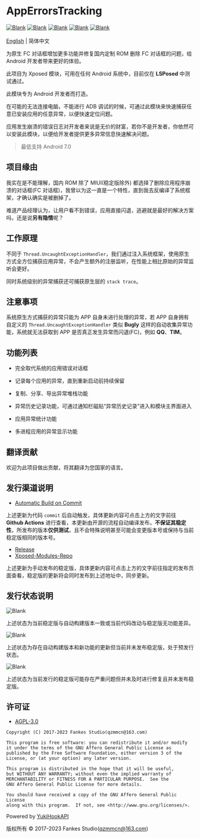 # AppErrorsTracking

[![Blank](https://img.shields.io/badge/build-passing-brightgreen)](https://github.com/KitsunePie/AppErrorsTracking)
[![Blank](https://img.shields.io/badge/license-AGPL3.0-blue)](https://github.com/KitsunePie/AppErrorsTracking/blob/master/LICENSE)
[![Blank](https://img.shields.io/badge/version-v1.1-green)](https://github.com/KitsunePie/AppErrorsTracking/releases)
[![Blank](https://img.shields.io/github/downloads/KitsunePie/AppErrorsTracking/total?label=Release)](https://github.com/KitsunePie/AppErrorsTracking/releases)
[![Blank](https://img.shields.io/github/downloads/Xposed-Modules-Repo/com.fankes.apperrorstracking/total?label=LSPosed%20Repo&logo=Android&style=flat&labelColor=F48FB1&logoColor=ffffff)](https://github.com/Xposed-Modules-Repo/com.fankes.apperrorstracking/releases)
<br/><br/>
[English](https://github.com/KitsunePie/AppErrorsTracking/blob/master/README.md) | 简体中文

为原生 FC 对话框增加更多功能并修复国内定制 ROM 删除 FC 对话框的问题，给 Android 开发者带来更好的体验。

此项目为 Xposed 模块，可用在任何 Android 系统中，目前仅在 **LSPosed** 中测试通过。

此模块专为 Android 开发者而打造。

在可能的无法连接电脑，不能进行 ADB 调试的时候，可通过此模块来快速捕获任意已安装应用的任意异常，以便快速定位问题。

应用发生崩溃的错误日志对开发者来说是无价的财富，若你不是开发者，你依然可以安装此模块，以便给开发者提供更多异常信息快速解决问题。

> 最低支持 Android 7.0

## 项目缘由

我实在是不能理解，国内 ROM 除了 MIUI(稳定版除外) 都选择了删除应用程序崩溃的对话框(FC 对话框)，我曾以为这一直是一个特性，直到我去反编译了系统框架，才确认确实是被删掉了。

难道产品经理认为，让用户看不到错误，应用直接闪退，逃避就是最好的解决方案吗，还是说**另有隐情**呢？

## 工作原理

不同于 `Thread.UncaughtExceptionHandler`，我们通过注入系统框架，使用原生方式全方位捕获应用异常，不会产生额外的注册监听，在性能上相比原始的异常监听会更好。

同时系统级别的异常捕获还可捕获原生层的 `stack trace`。

## 注意事项

系统原生方式捕获的异常只能为 APP 自身未进行处理的异常，若 APP 自身拥有自定义的 `Thread.UncaughtExceptionHandler`
类似 **Bugly** 这样的自动收集异常功能，系统就无法获取到 APP 是否真正发生异常而闪退(FC)，例如 **QQ**、**TIM**。

## 功能列表

- 完全取代系统的应用错误对话框

- 记录每个应用的异常，直到重新启动前持续保留

- 复制、分享、导出异常堆栈功能

- 异常历史记录功能，可通过通知栏磁贴“异常历史记录”进入和模块主界面进入

- 应用异常统计功能

- 多进程应用的异常显示功能

## 翻译贡献

欢迎为此项目做出贡献，将其翻译为您国家的语言。

## 发行渠道说明

- [Automatic Build on Commit](https://github.com/KitsunePie/AppErrorsTracking/actions/workflows/commit_ci.yml)

上述更新为代码 `commit` 后自动触发，具体更新内容可点击上方的文字前往 **Github Actions** 进行查看，本更新由开源的流程自动编译发布，**不保证其稳定性**，所发布的版本**仅供测试**，且不会特殊说明甚至可能会变更版本号或保持与当前稳定版相同的版本号。

- [Release](https://github.com/KitsunePie/AppErrorsTracking/releases)
- [Xposed-Modules-Repo](https://github.com/Xposed-Modules-Repo/com.fankes.apperrorstracking/releases)

上述更新为手动发布的稳定版，具体更新内容可点击上方的文字前往指定的发布页面查看，稳定版的更新将会同时发布到上述地址中，同步更新。

## 发行状态说明

![Blank](https://img.shields.io/badge/build-passing-brightgreen)

上述状态为当前稳定版与自动构建版本一致或当前代码改动与稳定版无功能差异。

![Blank](https://img.shields.io/badge/build-pending-dbab09)

上述状态为存在自动构建版本和新功能的更新但当前并未发布稳定版，处于预发行状态。

![Blank](https://img.shields.io/badge/build-problem-red)

上述状态为当前发行的稳定版可能存在严重问题但并未及时进行修复且并未发布稳定版。

## 许可证

- [AGPL-3.0](https://www.gnu.org/licenses/agpl-3.0.html)

```
Copyright (C) 2017-2023 Fankes Studio(qzmmcn@163.com)

This program is free software: you can redistribute it and/or modify
it under the terms of the GNU Affero General Public License as
published by the Free Software Foundation, either version 3 of the
License, or (at your option) any later version.

This program is distributed in the hope that it will be useful,
but WITHOUT ANY WARRANTY; without even the implied warranty of
MERCHANTABILITY or FITNESS FOR A PARTICULAR PURPOSE.  See the
GNU Affero General Public License for more details.

You should have received a copy of the GNU Affero General Public License
along with this program.  If not, see <http://www.gnu.org/licenses/>.
```

Powered by [YukiHookAPI](https://github.com/fankes/YukiHookAPI)

版权所有 © 2017-2023 Fankes Studio(qzmmcn@163.com)